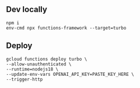 ## Dev locally

```
npm i
env-cmd npx functions-framework --target=turbo
```

## Deploy

```
gcloud functions deploy turbo \
--allow-unauthenticated \
--runtime=nodejs18 \
--update-env-vars OPENAI_API_KEY=PASTE_KEY_HERE \
--trigger-http
```
